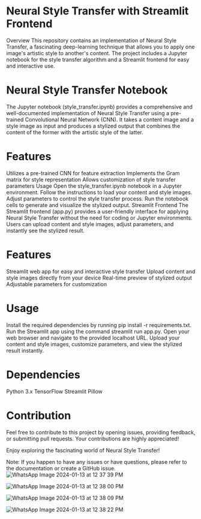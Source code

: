 
# Neural Style Transfer with Streamlit Frontend
Overview
This repository contains an implementation of Neural Style Transfer, a fascinating deep-learning technique that allows you to apply one image's artistic style to another's content. The project includes a Jupyter notebook for the style transfer algorithm and a Streamlit frontend for easy and interactive use.

# Neural Style Transfer Notebook
The Jupyter notebook (style_transfer.ipynb) provides a comprehensive and well-documented implementation of Neural Style Transfer using a pre-trained Convolutional Neural Network (CNN). It takes a content image and a style image as input and produces a stylized output that combines the content of the former with the artistic style of the latter.

# Features
Utilizes a pre-trained CNN for feature extraction
Implements the Gram matrix for style representation
Allows customization of style transfer parameters
Usage
Open the style_transfer.ipynb notebook in a Jupyter environment.
Follow the instructions to load your content and style images.
Adjust parameters to control the style transfer process.
Run the notebook cells to generate and visualize the stylized output.
Streamlit Frontend
The Streamlit frontend (app.py) provides a user-friendly interface for applying Neural Style Transfer without the need for coding or Jupyter environments. Users can upload content and style images, adjust parameters, and instantly see the stylized result.

# Features
Streamlit web app for easy and interactive style transfer
Upload content and style images directly from your device
Real-time preview of stylized output
Adjustable parameters for customization
# Usage
Install the required dependencies by running pip install -r requirements.txt.
Run the Streamlit app using the command streamlit run app.py.
Open your web browser and navigate to the provided localhost URL.
Upload your content and style images, customize parameters, and view the stylized result instantly.
# Dependencies
Python 3.x
TensorFlow
Streamlit
Pillow
# Contribution
Feel free to contribute to this project by opening issues, providing feedback, or submitting pull requests. Your contributions are highly appreciated!

Enjoy exploring the fascinating world of Neural Style Transfer!

Note: If you happen to have any issues or have questions, please refer to the documentation or create a GitHub issue. 
![WhatsApp Image 2024-01-13 at 12 37 39 PM](https://github.com/Atharvakarekar/Neural-Style-Transfer-/assets/91048746/116daef8-e43a-4d34-a8c6-643979b20cf0)

![WhatsApp Image 2024-01-13 at 12 38 00 PM](https://github.com/Atharvakarekar/Neural-Style-Transfer-/assets/91048746/767e5e4e-0b86-4902-ab5b-928e7ac93f76)

![WhatsApp Image 2024-01-13 at 12 38 09 PM](https://github.com/Atharvakarekar/Neural-Style-Transfer-/assets/91048746/dd0cef6a-2877-401f-9877-24a75d7b75a4)

![WhatsApp Image 2024-01-13 at 12 38 22 PM](https://github.com/Atharvakarekar/Neural-Style-Transfer-/assets/91048746/2bba4c8a-a882-4712-a125-24b4ccc7c48a)



